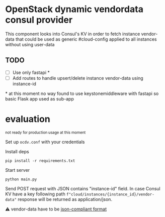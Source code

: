 # OpenStack dynamic vendordata consul provider

This component looks into Consul's KV in order to fetch instance vendor-data that could be used as generic #cloud-config applied to all instances without using user-data

## TODO

- [ ] Use only fastapi *
- [ ] Add routes to handle upsert/delete instance vendor-data using instance-id

\* at this moment no way found to use keystonemiddleware with fastapi  so basic Flask app used as sub-app

# evaluation
<sup>not ready for production usage at this moment</sup>

Set up `ocdv.conf` with your credentials

Install deps
```
pip install -r requirements.txt
```

Start server
```
python main.py
```

Send POST request with JSON contains "instance-id" field. In case Consul KV have a key following path `f"cloud/instances/{instance_id}/vendor-data"` response will be returned as application/json.

⚠️ vendor-data have to be [json-compliant format](https://docs.openstack.org/nova/latest/user/metadata.html#metadata-vendordata)